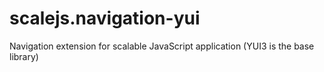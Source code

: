 scalejs.navigation-yui
======================

Navigation extension for scalable JavaScript application (YUI3 is the base library)